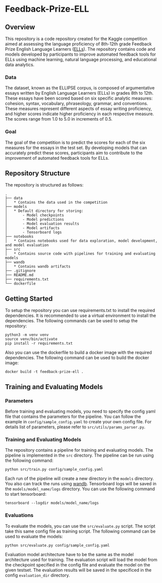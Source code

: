 # Feedback-Prize-ELL

## Overview

This repository is a code repository created for the Kaggle competition aimed at assessing the language proficiency of 8th-12th grade Feedback Prize English Language Learners ([ELLs](https://www.kaggle.com/competitions/feedback-prize-english-language-learning/overview)). The repository contains code and models developed by participants to improve automated feedback tools for ELLs using machine learning, natural language processing, and educational data analytics.

### Data

The dataset, known as the ELLIPSE corpus, is composed of argumentative essays written by English Language Learners (ELLs) in grades 8th to 12th. These essays have been scored based on six specific analytic measures: cohesion, syntax, vocabulary, phraseology, grammar, and conventions. These measures represent different aspects of essay writing proficiency, and higher scores indicate higher proficiency in each respective measure. The scores range from 1.0 to 5.0 in increments of 0.5.

### Goal

The goal of the competition is to predict the scores for each of the six measures for the essays in the test set. By developing models that can accurately predict these scores, participants aim to contribute to the improvement of automated feedback tools for ELLs.

## Repository Structure

The repository is structured as follows:

```
.
├── data
│   * Contains the data used in the competition
├── models
│   * Default directory for storing:
│       - Model checkpoints
│       - Model predictions
│       - Model evaluation results
│       - Model artifacts
│       - Tensorboard logs
├── notebooks
│   * Contains notebooks used for data exploration, model development, and model evaluation
├── src
│   * Contains source code with pipelines for training and evaluating models
├── wandb
│   * Contains wandb artifacts
├── .gitignore
├── README.md
├── requirements.txt
└── dockerfile
```

## Getting Started

To setup the repository you can use requirements.txt to install the required dependencies. It is recommended to use a virtual environment to install the dependencies. The following commands can be used to setup the repository:

```
python3 -m venv venv
source venv/bin/activate
pip install -r requirements.txt
```

Also you can use the dockerfile to build a docker image with the required dependencies. The following command can be used to build the docker image:

```
docker build -t feedback-prize-ell .
```

## Training and Evaluating Models

### Parameters

Before training and evaluating models, you need to specify the config yaml file that contains the parameters for the pipeline. You can follow the example in `config/sample_config.yaml` to create your own config file. For details list of parameters, please refer to `src/utils/params_parser.py`.

### Training and Evaluating Models

The repository contains a pipeline for training and evaluating models. The pipeline is implemented in the `src` directory. The pipeline can be run using the following command:

```
python src/train.py config/sample_config.yaml
```

Each run of the pipeline will create a new directory in the `models` directory. You also can track the runs using [wandb](https://wandb.ai/site). Tensorboard logs will be saved in the `models/model_name/logs` directory. You can use the following command to start tensorboard:
    
```
tensorboard --logdir models/model_name/logs
```

### Evaluations

To evaluate the models, you can use the `src/evaluate.py` script. The script take this same config file as training script. The following command can be used to evaluate the models:

```
python src/evaluate.py config/sample_config.yaml
```

Evaluation model architecture have to be the same as the model architecture used for training. The evaluation script will load the model from the checkpoint specified in the config file and evaluate the model on the given testset. The evaluation results will be saved in the specificed in the config `evaluation_dir` directory.
